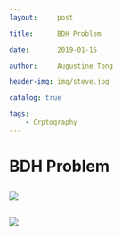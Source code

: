 ```yaml
---
layout:     post

title:      BDH Problem

date:       2019-01-15

author:     Augustine Tong

header-img: img/steve.jpg

catalog: true

tags:
    - Crptography
---
```


# BDH Problem


## 
![ ](/img/crpto/.png)

##
![ ](/img/crpto/.png)

